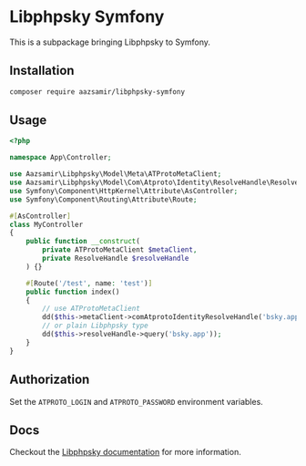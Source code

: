 # Libphpsky Symfony

This is a subpackage bringing Libphpsky to Symfony.

## Installation

```bash
composer require aazsamir/libphpsky-symfony
```

## Usage

```php
<?php

namespace App\Controller;

use Aazsamir\Libphpsky\Model\Meta\ATProtoMetaClient;
use Aazsamir\Libphpsky\Model\Com\Atproto\Identity\ResolveHandle\ResolveHandle;
use Symfony\Component\HttpKernel\Attribute\AsController;
use Symfony\Component\Routing\Attribute\Route;

#[AsController]
class MyController
{
    public function __construct(
        private ATProtoMetaClient $metaClient,
        private ResolveHandle $resolveHandle
    ) {}

    #[Route('/test', name: 'test')]
    public function index()
    {
        // use ATProtoMetaClient
        dd($this->metaClient->comAtprotoIdentityResolveHandle('bsky.app'));
        // or plain Libphpsky type
        dd($this->resolveHandle->query('bsky.app'));
    }
}
```
## Authorization

Set the `ATPROTO_LOGIN` and `ATPROTO_PASSWORD` environment variables.

## Docs

Checkout the [Libphpsky documentation](https://aazsamir.github.io/libphpsky/) for more information.